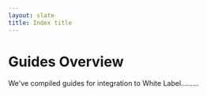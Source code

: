 ```yaml
---
layout: slate
title: Index title
---
```

# Guides Overview

We've compiled guides for integration to White Label.........


